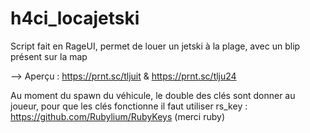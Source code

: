 # h4ci_locajetski

Script fait en RageUI, permet de louer un jetski à la plage, avec un blip présent sur la map

--> Aperçu : https://prnt.sc/tljuit & https://prnt.sc/tlju24

Au moment du spawn du véhicule, le double des clés sont donner au joueur, pour que les clés fonctionne il faut utiliser rs_key : https://github.com/Rubylium/RubyKeys (merci ruby)
